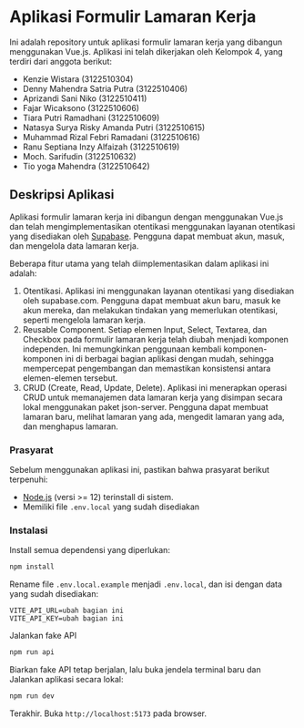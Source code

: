 # Aplikasi Formulir Lamaran Kerja

Ini adalah repository untuk aplikasi formulir lamaran kerja yang dibangun menggunakan Vue.js. Aplikasi ini telah dikerjakan oleh Kelompok 4, yang terdiri dari anggota berikut:

- Kenzie Wistara (3122510304)
- Denny Mahendra Satria Putra (3122510406)
- Aprizandi Sani Niko (3122510411)
- Fajar Wicaksono (3122510606)
- Tiara Putri Ramadhani (3122510609)
- Natasya Surya Risky Amanda Putri (3122510615)
- Muhammad Rizal Febri Ramadani (3122510616)
- Ranu Septiana Inzy Alfaizah (3122510619)
- Moch. Sarifudin (3122510632)
- Tio yoga Mahendra (3122510642)

## Deskripsi Aplikasi

Aplikasi formulir lamaran kerja ini dibangun dengan menggunakan Vue.js dan telah mengimplementasikan otentikasi menggunakan layanan otentikasi yang disediakan oleh [Supabase](https://supabase.com). Pengguna dapat membuat akun, masuk, dan mengelola data lamaran kerja.

Beberapa fitur utama yang telah diimplementasikan dalam aplikasi ini adalah:

1. Otentikasi. Aplikasi ini menggunakan layanan otentikasi yang disediakan oleh supabase.com. Pengguna dapat membuat akun baru, masuk ke akun mereka, dan melakukan tindakan yang memerlukan otentikasi, seperti mengelola lamaran kerja.
2. Reusable Component. Setiap elemen Input, Select, Textarea, dan Checkbox pada formulir lamaran kerja telah diubah menjadi komponen independen. Ini memungkinkan penggunaan kembali komponen-komponen ini di berbagai bagian aplikasi dengan mudah, sehingga mempercepat pengembangan dan memastikan konsistensi antara elemen-elemen tersebut.
3. CRUD (Create, Read, Update, Delete). Aplikasi ini menerapkan operasi CRUD untuk memanajemen data lamaran kerja yang disimpan secara lokal menggunakan paket json-server. Pengguna dapat membuat lamaran baru, melihat lamaran yang ada, mengedit lamaran yang ada, dan menghapus lamaran.

### Prasyarat

Sebelum menggunakan aplikasi ini, pastikan bahwa prasyarat berikut terpenuhi:

- [Node.js](https://nodejs.org) (versi >= 12) terinstall di sistem.
- Memiliki file `.env.local` yang sudah disediakan

### Instalasi

Install semua dependensi yang diperlukan:

```sh
npm install
```

Rename file `.env.local.example` menjadi `.env.local`, dan isi dengan data yang sudah disediakan:

```env
VITE_API_URL=ubah bagian ini
VITE_API_KEY=ubah bagian ini
```

Jalankan fake API

```sh
npm run api
```

Biarkan fake API tetap berjalan, lalu buka jendela terminal baru dan Jalankan aplikasi secara lokal:

```sh
npm run dev
```

Terakhir. Buka `http://localhost:5173` pada browser.

